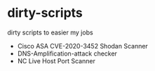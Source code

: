 # dirty-scripts
dirty scripts to easier my jobs

- Cisco ASA CVE-2020-3452 Shodan Scanner
- DNS-Amplification-attack checker
- NC Live Host Port Scanner
